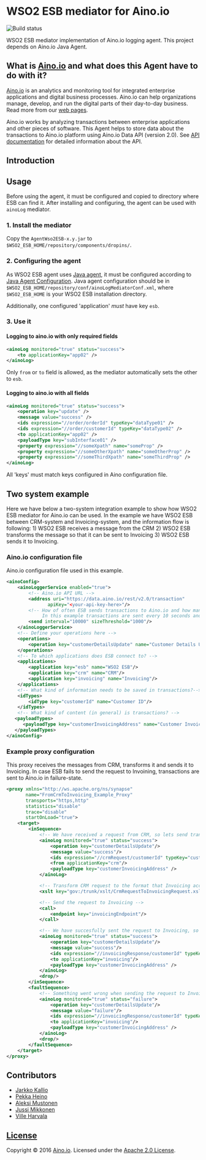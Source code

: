 # WSO2 ESB mediator for Aino.io

![Build status](https://circleci.com/gh/Aino-io/agent-wso2-esb.svg?style=shield&circle-token=71ead89bc64357e87013b71a2e5bf740d1e7fdbb)

WSO2 ESB mediator implementation of Aino.io logging agent.
This project depends on Aino.io Java Agent.

## What is [Aino.io](http://aino.io) and what does this Agent have to do with it?

[Aino.io](http://aino.io) is an analytics and monitoring tool for integrated enterprise applications and digital
business processes. Aino.io can help organizations manage, develop, and run the digital parts of their day-to-day
business. Read more from our [web pages](http://aino.io).

Aino.io works by analyzing transactions between enterprise applications and other pieces of software.
This Agent helps to store data about the transactions to Aino.io platform using Aino.io Data API (version 2.0).
See [API documentation](http://www.aino.io/api) for detailed information about the API.


## Introduction

## Usage
Before using the agent, it must be configured and copied to directory where ESB can find it.
After installing and configuring, the agent can be used with `ainoLog` mediator.

### 1. Install the mediator
Copy the `AgentWso2ESB-x.y.jar` to `$WSO2_ESB_HOME/repository/components/dropins/`.

### 2. Configuring the agent
As WSO2 ESB agent uses [Java agent](http://url_to_java_agent.com), it must be configured according
to [Java Agent Configuration](http://link.to.conf).
Java agent configuration should be in `$WSO2_ESB_HOME/repository/conf/ainoLogMediatorConf.xml`, where
`$WSO2_ESB_HOME` is your WSO2 ESB installation directory.

Additionally, one configured 'application' _*must*_ have key `esb`.

### 3. Use it

#### Logging to aino.io with only required fields
```xml
<ainoLog monitored="true" status="success">
    <to applicationKey="app02" />
</ainoLog>
```

Only `from` or `to` field is allowed, as the mediator automatically sets the other to `esb`.

#### Logging to aino.io with all fields
```xml
<ainoLog monitored="true" status="success">
    <operation key="update" />
    <message value="success" />
    <ids expression="//order/orderId" typeKey="dataType01" />
    <ids expression="//order/customerId" typeKey="dataType02" />
    <to applicationKey="app02" />
    <payloadType key="subInterface01" />
    <property expression="//someXpath" name="someProp" />
    <property expression="//someOtherXpath" name="someOtherProp" />
    <property expression="//someThirdXpath" name="someThirdProp" />
</ainoLog>
```

All 'keys' must match keys configured in Aino configuration file.

## Two system example

Here we have below a two-system integration example to show how WSO2 ESB mediator for Aino.io can be used. In the example we have WSO2 ESB between CRM-system and Invoicing-system, and the information flow is following: 1) WSO2 ESB receives a message from the CRM 2) WSO2 ESB transforms the message so that it can be sent to Invoicing 3) WSO2 ESB sends it to Invoicing.

### Aino.io configuration file 

Aino.io configuration file used in this example.

```xml
<ainoConfig>
    <ainoLoggerService enabled="true">
        <!-- Aino.io API URL -->
        <address uri="https://data.aino.io/rest/v2.0/transaction"
               apiKey="<your-api-key-here>"/>
        <!-- How of often ESB sends transactions to Aino.io and how many at a time.
             In this example transactions are sent every 10 seconds and in 1000 transaction batches. -->
        <send interval="10000" sizeThreshold="1000"/>
    </ainoLoggerService>
    <!-- Define your operations here --> 
    <operations>
        <operation key="customerDetailsUpdate" name="Customer Details Update"/>
    </operations>
    <!-- To which applications does ESB connect to? -->
    <applications>
        <application key="esb" name="WSO2 ESB"/>
        <application key="crm" name="CRM"/>
        <application key="invoicing" name="Invoicing"/>
    </applications>
    <!-- What kind of information needs to be saved in transactions?-->
    <idTypes>
        <idType key="customerId" name="Customer ID"/>
    </idTypes>
    <!-- What kind of content (in general) is transactions? -->
   <payloadTypes>
      <payloadType key="customerInvoicingAddress" name="Customer Invoicing Address"/>
   </payloadTypes>
</ainoConfig>
```

### Example proxy configuration

This proxy receives the messages from CRM, transforms it and sends it to Invoicing. In case ESB fails to send the request to Invoining, transactions are sent to Aino.io in failure-state.


```xml
<proxy xmlns="http://ws.apache.org/ns/synapse"
       name="FromCrmToInvoicing_Example_Proxy"
       transports="https,http"
       statistics="disable"
       trace="disable"
       startOnLoad="true">
    <target>
        <inSequence>
            <!-- We have received a request from CRM, so lets send transaction info to aino.io about that -->
            <ainoLog monitored="true" status="success">
                <operation key="customerDetailsUpdate"/>
                <message value="success"/>
                <ids expression="//crmRequest/customerId" typeKey="customerId"/>
                <from applicationKey="crm"/>
                <payloadType key="customerInvoicingAddress" />
            </ainoLog>

            <!-- Transform CRM request to the format that Invoicing accepts -->
            <xslt key="gov:/trunk/xslt/CrmRequestToInvoicingRequest.xsl"/>

            <!-- Send the request to Invoicing -->
            <call>
                <endpoint key="invoicingEndpoint"/>
            </call>

            <!-- We have succesfully sent the request to Invoicing, so lets tell that to aino.io -->
            <ainoLog monitored="true" status="success">
                <operation key="customerDetailsUpdate"/>
                <message value="success"/>
                <ids expression="//invoicingResponse/customerId" typeKey="customerId"/>
                <to applicationKey="invoicing"/>
                <payloadType key="customerInvoicingAddress" />
            </ainoLog>
            <drop/>
        </inSequence>
        <faultSequence>
            <!-- Something went wrong when sending the request to Invoicing, so lets send a failure transaction to aino.io -->
            <ainoLog monitored="true" status="failure">
                <operation key="customerDetailsUpdate"/>
                <message value="failure"/>
                <ids expression="//invoicingResponse/customerId" typeKey="customerId"/>
                <to applicationKey="invoicing"/>
                <payloadType key="customerInvoicingAddress" />
            </ainoLog>
            <drop/>
        </faultSequence>
    </target>
</proxy>
```

## Contributors

- [Jarkko Kallio](https://github.com/kallja)
- [Pekka Heino](https://github.com/heinop)
- [Aleksi Mustonen](https://github.com/aleksimustonen)
- [Jussi Mikkonen](https://github.com/jussi-mikkonen)
- [Ville Harvala](https://github.com/vharvala)

## [License](LICENSE)

Copyright &copy; 2016 [Aino.io](http://aino.io). Licensed under the [Apache 2.0 License](LICENSE).
